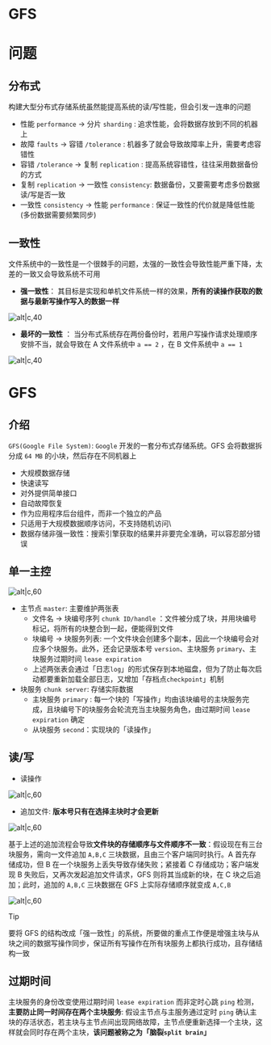 
# GFS


# 问题

## 分布式

构建大型分布式存储系统虽然能提高系统的读/写性能，但会引发一连串的问题

- 性能 `performance` -> 分片 `sharding` : 追求性能，会将数据存放到不同的机器上
- 故障 `faults` -> 容错 `/tolerance` : 机器多了就会导致故障率上升，需要考虑容错性
- 容错 `/tolerance` -> 复制 `replication` : 提高系统容错性，往往采用数据备份的方式
- 复制 `replication` -> 一致性 `consistency`: 数据备份，又要需要考虑多份数据读/写是否一致
- 一致性 `consistency` -> 性能 `performance` : 保证一致性的代价就是降低性能 (多份数据需要频繁同步)


## 一致性

文件系统中的一致性是一个很棘手的问题，太强的一致性会导致性能严重下降，太差的一致又会导致系统不可用

- **强一致性**： 其目标是实现和单机文件系统一样的效果，**所有的读操作获取的数据与最新写操作写入的数据一样**

![alt|c,40](../../image/disturbute/file_strong_consistency.png)

- **最坏的一致性** ： 当分布式系统存在两份备份时，若用户写操作请求处理顺序安排不当，就会导致在 A 文件系统中 `a == 2` ，在 B 文件系统中 `a == 1`

![alt|c,40](../../image/disturbute/file_bad_consistency.png)


# GFS

## 介绍

`GFS(Google File System)`:  `Google` 开发的一套分布式存储系统。GFS 会将数据拆分成 `64 MB` 的小块，然后存在不同机器上
- 大规模数据存储
- 快速读写
- 对外提供简单接口
- 自动故障恢复
- 作为应用程序后台组件，而非一个独立的产品
- 只适用于大规模数据顺序访问，不支持随机访问\
- 数据存储非强一致性：搜索引擎获取的结果并非要完全准确，可以容忍部分错误

## 单一主控

![alt|c,60](../../image/disturbute/gfs_schema.png)

- 主节点 `master`: 主要维护两张表
  - 文件名 -> 块编号序列 `chunk ID/handle` ：文件被分成了块，并用块编号标记，将所有的块整合到一起，便能得到文件
  - 块编号 -> 块服务列表: 一个文件块会创建多个副本，因此一个块编号会对应多个块服务。此外，还会记录版本号 `version`、主块服务 `primary`、主块服务过期时间 `lease expiration`
  - 上述两张表会通过「日志`log`」的形式保存到本地磁盘，但为了防止每次启动都要重新加载全部日志，又增加「存档点`checkpoint`」机制
- 块服务 `chunk server`: 存储实际数据
  - 主块服务 `primary` : 每一个块的「写操作」均由该块编号的主块服务完成，且块编号下的块服务会轮流充当主块服务角色，由过期时间 `lease expiration` 确定
  - 从块服务 `second`：实现块的「读操作」

## 读/写


- 读操作

![alt|c,60](../../image/disturbute/gfs_read.png)


- 追加文件: **版本号只有在选择主块时才会更新**

![alt|c,60](../../image/disturbute/gfs_append.png)

基于上述的追加流程会导致**文件块的存储顺序与文件顺序不一致**：假设现在有三台块服务，需向一文件追加 `A,B,C` 三块数据，且由三个客户端同时执行。A 首先存储成功，但 B 在一个块服务上丢失导致存储失败；紧接着 C 存储成功；客户端发现 B 失败后，又再次发起追加文件请求，GFS 则将其当成新的块，在 C 块之后追加；此时，追加的 `A,B,C` 三块数据在 GFS 上实际存储顺序就变成 `A,C,B`

![alt|c,60](../../image/disturbute/gfs_append_res.png)

> [!tip]
> 要将 GFS 的结构改成「强一致性」的系统，所要做的重点工作便是增强主块与从块之间的数据写操作同步，保证所有写操作在所有块服务上都执行成功，且存储结构一致

## 过期时间

主块服务的身份改变使用过期时间 `lease expiration` 而非定时心跳 `ping` 检测，**主要防止同一时间存在两个主块服务**: 假设主节点与主服务通过定时 `ping` 确认主块的存活状态，若主块与主节点间出现网络故障，主节点便重新选择一个主块，这样就会同时存在两个主块，**该问题被称之为「脑裂`split brain`」**













